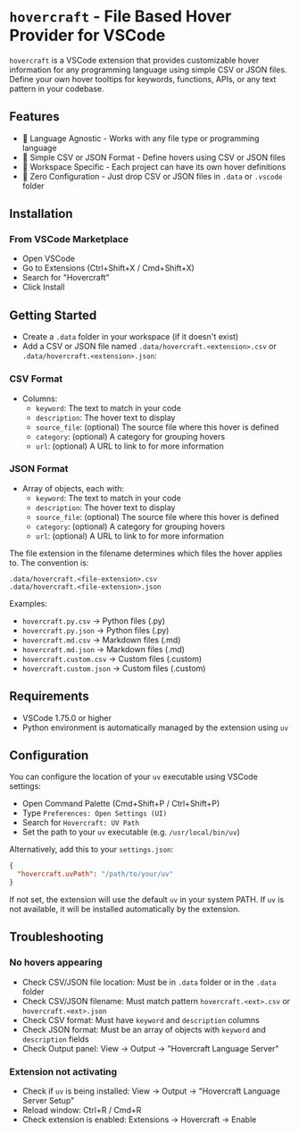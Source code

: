 # `hovercraft` - File Based Hover Provider for VSCode

`hovercraft` is a VSCode extension that provides customizable hover information for any programming
language using simple CSV or JSON files. Define your own hover tooltips for keywords, functions,
APIs, or any text pattern in your codebase.

## Features

- 🎯 Language Agnostic - Works with any file type or programming language
- 📝 Simple CSV or JSON Format - Define hovers using CSV or JSON files
- 🏢 Workspace Specific - Each project can have its own hover definitions
- 🔧 Zero Configuration - Just drop CSV or JSON files in `.data` or `.vscode` folder

## Installation

### From VSCode Marketplace

- Open VSCode
- Go to Extensions (Ctrl+Shift+X / Cmd+Shift+X)
- Search for "Hovercraft"
- Click Install

## Getting Started

- Create a `.data` folder in your workspace (if it doesn't exist)
- Add a CSV or JSON file named `.data/hovercraft.<extension>.csv` or
  `.data/hovercraft.<extension>.json`:

### CSV Format

- Columns:
  - `keyword`: The text to match in your code
  - `description`: The hover text to display
  - `source_file`: (optional) The source file where this hover is defined
  - `category`: (optional) A category for grouping hovers
  - `url`: (optional) A URL to link to for more information

### JSON Format

- Array of objects, each with:
  - `keyword`: The text to match in your code
  - `description`: The hover text to display
  - `source_file`: (optional) The source file where this hover is defined
  - `category`: (optional) A category for grouping hovers
  - `url`: (optional) A URL to link to for more information

The file extension in the filename determines which files the hover applies to. The convention is:

```plaintext
.data/hovercraft.<file-extension>.csv
.data/hovercraft.<file-extension>.json
```

Examples:

- `hovercraft.py.csv` → Python files (.py)
- `hovercraft.py.json` → Python files (.py)
- `hovercraft.md.csv` → Markdown files (.md)
- `hovercraft.md.json` → Markdown files (.md)
- `hovercraft.custom.csv` → Custom files (.custom)
- `hovercraft.custom.json` → Custom files (.custom)

## Requirements

- VSCode 1.75.0 or higher
- Python environment is automatically managed by the extension using `uv`

## Configuration

You can configure the location of your `uv` executable using VSCode settings:

- Open Command Palette (Cmd+Shift+P / Ctrl+Shift+P)
- Type `Preferences: Open Settings (UI)`
- Search for `Hovercraft: UV Path`
- Set the path to your `uv` executable (e.g. `/usr/local/bin/uv`)

Alternatively, add this to your `settings.json`:

```json
{
  "hovercraft.uvPath": "/path/to/your/uv"
}
```

If not set, the extension will use the default `uv` in your system PATH. If `uv` is not available,
it will be installed automatically by the extension.

## Troubleshooting

### No hovers appearing

- Check CSV/JSON file location: Must be in `.data` folder or in the `.data` folder
- Check CSV/JSON filename: Must match pattern `hovercraft.<ext>.csv` or `hovercraft.<ext>.json`
- Check CSV format: Must have `keyword` and `description` columns
- Check JSON format: Must be an array of objects with `keyword` and `description` fields
- Check Output panel: View → Output → "Hovercraft Language Server"

### Extension not activating

- Check if `uv` is being installed: View → Output → "Hovercraft Language Server Setup"
- Reload window: Ctrl+R / Cmd+R
- Check extension is enabled: Extensions → Hovercraft → Enable
